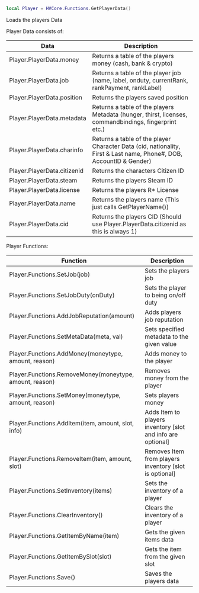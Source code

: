```lua
local Player = HVCore.Functions.GetPlayerData()
```

Loads the players Data

Player Data consists of:

| Data | Description |
| ----------- | ----------- |
| Player.PlayerData.money | Returns a table of the players money (cash, bank & crypto) |
| Player.PlayerData.job | Returns a table of the player job (name, label, onduty, currentRank, rankPayment, rankLabel) |
| Player.PlayerData.position | Returns the players saved position |
| Player.PlayerData.metadata | Returns a table of the players Metadata (hunger, thirst, licenses, commandbindings, fingerprint etc.) |
| Player.PlayerData.charinfo | Returns a table of the player Character Data (cid, nationality, First & Last name, Phone#, DOB, AccountID & Gender) |
| Player.PlayerData.citizenid | Returns the characters Citizen ID |
| Player.PlayerData.steam | Returns the players Steam ID |
| Player.PlayerData.license | Returns the players R* License |
| Player.PlayerData.name | Returns the players name (This just calls GetPlayerName()) |
| Player.PlayerData.cid | Returns the players CID (Should use Player.PlayerData.citizenid as this is always 1) |

Player Functions:

| Function | Description |
| ----------- | ----------- |
| Player.Functions.SetJob(job) | Sets the players job |
| Player.Functions.SetJobDuty(onDuty) | Sets the player to being on/off duty |
| Player.Functions.AddJobReputation(amount) | Adds players job reputation |
| Player.Functions.SetMetaData(meta, val) | Sets specified metadata to the given value |
| Player.Functions.AddMoney(moneytype, amount, reason) | Adds money to the player |
| Player.Functions.RemoveMoney(moneytype, amount, reason) | Removes money from the player |
| Player.Functions.SetMoney(moneytype, amount, reason) | Sets players money |
| Player.Functions.AddItem(item, amount, slot, info) | Adds Item to players inventory [slot and info are optional] |
| Player.Functions.RemoveItem(item, amount, slot) | Removes Item from players inventory [slot is optional] |
| Player.Functions.SetInventory(items) | Sets the inventory of a player |
| Player.Functions.ClearInventory() | Clears the inventory of a player |
| Player.Functions.GetItemByName(item) | Gets the given items data |
| Player.Functions.GetItemBySlot(slot) | Gets the item from the given slot |
| Player.Functions.Save() | Saves the players data |